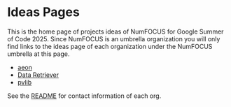 # Ideas Pages

This is the home page of projects ideas of NumFOCUS for Google Summer of Code 2025.
Since NumFOCUS is an umbrella organization you will only find links to the ideas
page of each organization under the NumFOCUS umbrella at this page.

- [aeon](https://github.com/aeon-toolkit/aeon-admin/blob/main/gsoc/gsoc-2025-projects.md)
- [Data Retriever](https://github.com/weecology/retriever/wiki/GSoC-2025-Project-Ideas)
- [pvlib](https://github.com/pvlib/pvlib-python/wiki/GSoC-2025-Projects)


See the [README](https://github.com/numfocus/gsoc/blob/master/README.md#organizations-confirmed-under-numfocus-umbrella) for contact information of each org.
